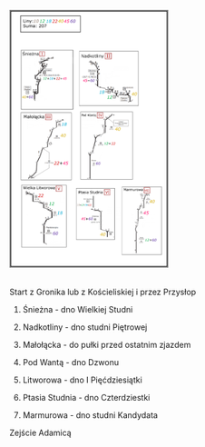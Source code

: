 <di>
<br>
<img style="border:2px solid #808080" src="Siedemsetka.png" alt="mul1" height="450" />
</div>
<br>
<br>

Start z Gronika lub z Kościeliskiej i przez Przysłop

1. Śnieżna - dno Wielkiej Studni

2. Nadkotliny - dno studni Piętrowej

3. Małołącka - do pułki przed ostatnim zjazdem

4. Pod Wantą - dno Dzwonu

5. Litworowa - dno I Pięćdziesiątki

6. Ptasia Studnia - dno Czterdziestki

7. Marmurowa - dno studni Kandydata

Zejście Adamicą


